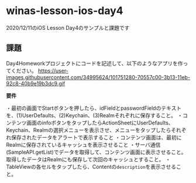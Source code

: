 # winas-lesson-ios-day4
2020/12/11のiOS Lesson Day4のサンプルと課題です

## 課題
Day4Homeworkプロジェクトにコードを記述して、以下のようなアプリを作ってください。
https://user-images.githubusercontent.com/34995624/101751280-70557c00-3b13-11eb-92c8-40b9e19b3dc9.gif

**要件**

・最初の画面でStartボタンを押したら、idFieldとpasswordFieldのテキストを、(1)UserDefaults、(2)Keychain、(3)Realmそれぞれに保存すること。
・コンテンツ画面のinfoボタンをタップしたらActionSheetにUserDefaults、Keychain、Realmの選択メニューを表示させ、メニューをタップしたらそれぞれ保存されたデータをアラートで表示すること
・コンテンツ画面は、最初にRealmに保存されているキャッシュを表示させること
・サーバ通信(SampleAPI.getList)でデータを取得して、コンテンツ画面に表示させること。取得したデータはRealmにも保存して次回のキャッシュとすること。
・TableViewの各セルをタップしたら、Contentの`description`を表示させること。
